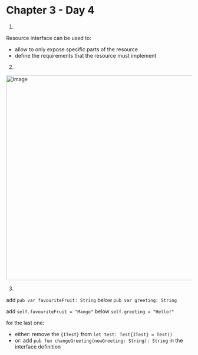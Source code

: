 # Chapter 3 - Day 4

1.
Resource interface can be used to:
- allow to only expose specific parts of the resource
- define the requirements that the resource must implement

2.
<img width="557" alt="image" src="https://user-images.githubusercontent.com/16209859/216820906-6a0e3a4f-549e-4c6f-ab1f-e7190d2d1218.png">


3.
add
`pub var favouriteFruit: String`
below
`pub var greeting: String`

add
`self.favouriteFruit = "Mango"`
below
`self.greeting = "Hello!"`

for the last one:
 - either:
 remove the `{ITest}` from `let test: Test{ITest} = Test()`
 - or:
 add `pub fun changeGreeting(newGreeting: String): String` in the interface definition
